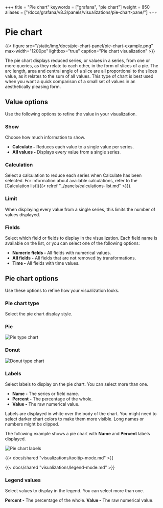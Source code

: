 +++
title = "Pie chart"
keywords = ["grafana", "pie chart"]
weight = 850
aliases = ["/docs/grafana/v8.3/panels/visualizations/pie-chart-pane/"]
+++

# Pie chart

{{< figure src="/static/img/docs/pie-chart-panel/pie-chart-example.png" max-width="1200px" lightbox="true" caption="Pie chart visualization" >}}

The pie chart displays reduced series, or values in a series, from one or more queries, as they relate to each other, in the form of slices of a pie. The arc length, area and central angle of a slice are all proportional to the slices value, as it relates to the sum of all values. This type of chart is best used when you want a quick comparison of a small set of values in an aesthetically pleasing form.

## Value options

Use the following options to refine the value in your visualization.

### Show

Choose how much information to show.

- **Calculate -** Reduces each value to a single value per series.
- **All values -** Displays every value from a single series.

### Calculation

Select a calculation to reduce each series when Calculate has been selected. For information about available calculations, refer to the [Calculation list]({{< relref "../panels/calculations-list.md" >}}).

### Limit

When displaying every value from a single series, this limits the number of values displayed.

### Fields

Select which field or fields to display in the visualization. Each field name is available on the list, or you can select one of the following options:

- **Numeric fields -** All fields with numerical values.
- **All fields -** All fields that are not removed by transformations.
- **Time -** All fields with time values.

## Pie chart options

Use these options to refine how your visualization looks.

### Pie chart type

Select the pie chart display style.

### Pie

![Pie type chart](/static/img/docs/pie-chart-panel/pie-type-chart-7-5.png)

### Donut

![Donut type chart](/static/img/docs/pie-chart-panel/donut-type-chart-7-5.png)

### Labels

Select labels to display on the pie chart. You can select more than one.

- **Name -** The series or field name.
- **Percent -** The percentage of the whole.
- **Value -** The raw numerical value.

Labels are displayed in white over the body of the chart. You might need to select darker chart colors to make them more visible. Long names or numbers might be clipped.

The following example shows a pie chart with **Name** and **Percent** labels displayed.

![Pie chart labels](/static/img/docs/pie-chart-panel/pie-chart-labels-7-5.png)

{{< docs/shared "visualizations/tooltip-mode.md" >}}

{{< docs/shared "visualizations/legend-mode.md" >}}

### Legend values

Select values to display in the legend. You can select more than one.

**Percent -** The percentage of the whole.
**Value -** The raw numerical value.
